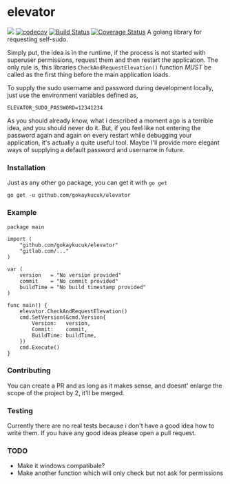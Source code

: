 # elevator
<a href="https://codeclimate.com/github/gokaykucuk/elevator/maintainability"><img src="https://api.codeclimate.com/v1/badges/083de9bce09a2a67c06d/maintainability" /></a>
[![codecov](https://codecov.io/gh/gokaykucuk/elevator/branch/master/graph/badge.svg)](https://codecov.io/gh/gokaykucuk/elevator)
[![Build Status](https://travis-ci.org/gokaykucuk/elevator.svg?branch=master)](https://travis-ci.org/gokaykucuk/elevator)
[![Coverage Status](https://coveralls.io/repos/github/gokaykucuk/elevator/badge.svg?branch=master)](https://coveralls.io/github/gokaykucuk/elevator?branch=master)
A golang library for requesting self-sudo.

Simply put, the idea is in the runtime, if the process is not started with superuser permissions, request them
and then restart the application. The only rule is, this libraries `CheckAndRequestElevation()` function *MUST* be
called as the first thing before the main application loads.

To supply the sudo username and password during development locally, just use the environment variables defined as,

    ELEVATOR_SUDO_PASSWORD=12341234

As you should already know, what i described a moment ago is a terrible idea, and you should never do it. But, if
you feel like not entering the password again and again on every restart while debugging your application, it's
actually a quite useful tool. Maybe I'll provide more elegant ways of supplying a default password and username in
future.


### Installation

Just as any other go package, you can get it with `go get`

    go get -u github.com/gokaykucuk/elevator


### Example

    package main
    
    import (
    	"github.com/gokaykucuk/elevator"
    	"gitlab.com/..."
    )
    
    var (
    	version   = "No version provided"
    	commit    = "No commit provided"
    	buildTime = "No build timestamp provided"
    )
    
    func main() {
    	elevator.CheckAndRequestElevation()
    	cmd.SetVersion(&cmd.Version{
    		Version:   version,
    		Commit:    commit,  
    		BuildTime: buildTime,
    	})
    	cmd.Execute()
    }


### Contributing
You can create a PR and as long as it makes sense, and doesnt' enlarge the scope of the project by 2, it'll be merged.

### Testing
Currently there are no real tests because i don't have a good idea how to write them. If you have any good ideas please
open a pull request.

### TODO
- Make it windows compatibale?
- Make another function which will only check but not ask for permissions